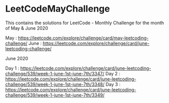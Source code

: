# LeetCodeMayChallenge

This contains the solutions for LeetCode - Monthly Challenge for the month of May & June 2020

May : https://leetcode.com/explore/challenge/card/may-leetcoding-challenge/
June : https://leetcode.com/explore/challenge/card/june-leetcoding-challenge/

June 2020 

Day 1 : https://leetcode.com/explore/challenge/card/june-leetcoding-challenge/539/week-1-june-1st-june-7th/3347/
Day 2 : https://leetcode.com/explore/challenge/card/june-leetcoding-challenge/539/week-1-june-1st-june-7th/3348/
Day 3 : https://leetcode.com/explore/challenge/card/june-leetcoding-challenge/539/week-1-june-1st-june-7th/3349/
